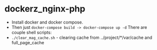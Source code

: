 # dockerz_nginx-php
- Install docker and docker compose.
- Then just ```docker-compose build -> docker-compose up -d```
There are couple shell scripts:
- ```./clear_mag_cache.sh``` - clearing cache from ../project/*/var/cache and full_page_cache
